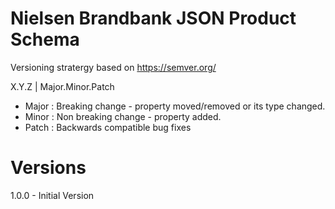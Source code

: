 # Nielsen Brandbank JSON Product Schema

Versioning stratergy based on https://semver.org/

X.Y.Z  |  Major.Minor.Patch

- Major : Breaking change - property moved/removed or its type changed.
- Minor : Non breaking change - property added.
- Patch : Backwards compatible bug fixes


# Versions
1.0.0 - Initial Version
